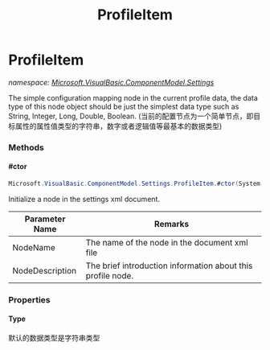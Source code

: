 ﻿---
title: ProfileItem
---

# ProfileItem
_namespace: [Microsoft.VisualBasic.ComponentModel.Settings](N-Microsoft.VisualBasic.ComponentModel.Settings.html)_

The simple configuration mapping node in the current profile data, the data type of this node 
 object should be just the simplest data type such as String, Integer, Long, Double, Boolean.
 (当前的配置节点为一个简单节点，即目标属性的属性值类型的字符串，数字或者逻辑值等最基本的数据类型)

### Methods

#### #ctor
```csharp
Microsoft.VisualBasic.ComponentModel.Settings.ProfileItem.#ctor(System.String,System.String)
```
Initialize a node in the settings xml document.

|Parameter Name|Remarks|
|--------------|-------|
|NodeName|The name of the node in the document xml file|
|NodeDescription|The brief introduction information about this profile node.|




### Properties

#### Type
默认的数据类型是字符串类型

